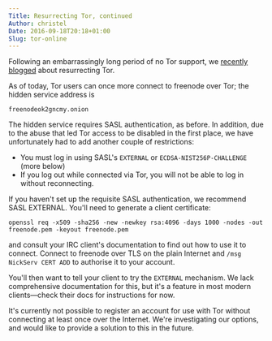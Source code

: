 ```yaml
---
Title: Resurrecting Tor, continued
Author: christel
Date: 2016-09-18T20:18+01:00
Slug: tor-online
---
```


Following an embarrassingly long period of no Tor support, we [recently
blogged](news/2016-09-05-tor-sasl) about resurrecting Tor.

As of today, Tor users can once more connect to freenode over Tor; the hidden
service address is

    freenodeok2gncmy.onion

The hidden service requires SASL authentication, as before. In addition, due to
the abuse that led Tor access to be disabled in the first place, we have
unfortunately had to add another couple of restrictions:

- You must log in using SASL's `EXTERNAL` or `ECDSA-NIST256P-CHALLENGE` (more
	below)
- If you log out while connected via Tor, you will not be able to log in without
	reconnecting.

If you haven't set up the requisite SASL authentication, we recommend SASL
EXTERNAL. You'll need to generate a client certificate:

    openssl req -x509 -sha256 -new -newkey rsa:4096 -days 1000 -nodes -out freenode.pem -keyout freenode.pem

and consult your IRC client's documentation to find out how to use it to
connect. Connect to freenode over TLS on the plain Internet and `/msg NickServ
CERT ADD` to authorise it to your account.

You'll then want to tell your client to try the `EXTERNAL` mechanism. We lack
comprehensive documentation for this, but it's a feature in most modern
clients—check their docs for instructions for now.

It's currently not possible to register an account for use with Tor without
connecting at least once over the Internet. We're investigating our options, and
would like to provide a solution to this in the future.

